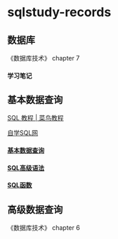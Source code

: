 # sqlstudy-records

数据库
---
《数据库技术》 chapter 7

#### 学习笔记

基本数据查询
---

[SQL 教程 | 菜鸟教程](https://www.runoob.com/sql/sql-tutorial.html)

[自学SQL网](http://xuesql.cn/)

#### [基本数据查询](https://github.com/penny-glo/sqlstudy-records/blob/main/%E5%9F%BA%E6%9C%AC%E6%95%B0%E6%8D%AE%E6%9F%A5%E8%AF%A2.md)

#### [SQL高级语法](https://github.com/penny-glo/sqlstudy-records/blob/main/SQL%E9%AB%98%E7%BA%A7%E8%AF%AD%E6%B3%95.md)

#### [SQL函数](https://github.com/penny-glo/sqlstudy-records/blob/main/SQL%E5%87%BD%E6%95%B0.md)

高级数据查询
---
《数据库技术》 chapter 6
